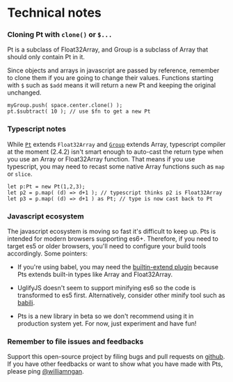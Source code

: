 # Technical notes

### Cloning Pt with `clone()` or `$...`
Pt is a subclass of Float32Array, and Group is a subclass of Array that should only contain Pt in it. 

Since objects and arrays in javascript are passed by reference, remember to clone them if you are going to change their values. Functions starting with `$` such as `$add` means it will return a new Pt and keeping the original unchanged.

```
myGroup.push( space.center.clone() ); 
pt.$subtract( 10 ); // use $fn to get a new Pt
```

### Typescript notes
While [`Pt`](#pt_pt) extends `Float32Array` and [`Group`](#pt_group) extends Array, typescript compiler at the moment (2.4.2) isn't smart enough to auto-cast the return type when you use an Array or Float32Array function. That means if you use typescript, you may need to recast some native Array functions such as `map` or `slice`.

```
let p:Pt = new Pt(1,2,3);
let p2 = p.map( (d) => d+1 ); // typescript thinks p2 is Float32Array
let p3 = p.map( (d) => d+1 ) as Pt; // type is now cast back to Pt
```

### Javascript ecosystem
The javascript ecosystem is moving so fast it's difficult to keep up. Pts is intended for modern browsers supporting es6+. Therefore, if you need to target es5 or older browsers, you'll need to configure your build tools accordingly. Some pointers:

- If you're using babel, you may need the [builtin-extend plugin](https://github.com/loganfsmyth/babel-plugin-transform-builtin-extend) because Pts extends built-in types like Array and Float32Array.

- UglifyJS doesn't seem to support minifying es6 so the code is transformed to es5 first. Alternatively, consider other minify tool such as [babili](https://github.com/babel/minify). 

- Pts is a new library in beta so we don't recommend using it in production system yet. For now, just experiment and have fun!


### Remember to file issues and feedbacks

Support this open-source project by filing bugs and pull requests on [github](https://github.com/williamngan/pts). If you have other feedbacks or want to show what you have made with Pts, please ping [@williamngan](https://twitter.com/williamngan). 